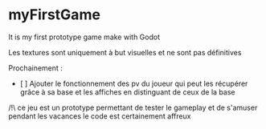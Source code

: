 # myFirstGame
It is my first prototype game make with Godot

Les textures sont uniquement à but visuelles et ne sont pas définitives

Prochainement : 
 - [ ] Ajouter le fonctionnement des pv du joueur qui peut les récupérer grâce à sa base et les affiches en distinguant de ceux de la base

/!\ ce jeu est un prototype permettant de tester le gameplay et de s'amuser pendant les vacances le code est certainement affreux 
